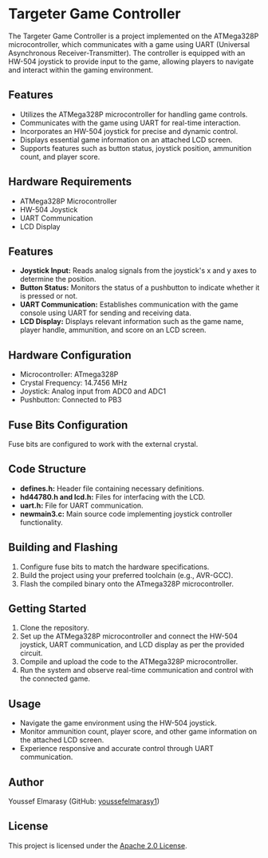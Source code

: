 # Targeter Game Controller

The Targeter Game Controller is a project implemented on the ATMega328P microcontroller, which communicates with a game using UART (Universal Asynchronous Receiver-Transmitter). The controller is equipped with an HW-504 joystick to provide input to the game, allowing players to navigate and interact within the gaming environment.

## Features

- Utilizes the ATMega328P microcontroller for handling game controls.
- Communicates with the game using UART for real-time interaction.
- Incorporates an HW-504 joystick for precise and dynamic control.
- Displays essential game information on an attached LCD screen.
- Supports features such as button status, joystick position, ammunition count, and player score.

## Hardware Requirements

- ATMega328P Microcontroller
- HW-504 Joystick
- UART Communication
- LCD Display

## Features

- **Joystick Input:** Reads analog signals from the joystick's x and y axes to determine the position.
- **Button Status:** Monitors the status of a pushbutton to indicate whether it is pressed or not.
- **UART Communication:** Establishes communication with the game console using UART for sending and receiving data.
- **LCD Display:** Displays relevant information such as the game name, player handle, ammunition, and score on an LCD screen.

## Hardware Configuration

- Microcontroller: ATmega328P
- Crystal Frequency: 14.7456 MHz
- Joystick: Analog input from ADC0 and ADC1
- Pushbutton: Connected to PB3

## Fuse Bits Configuration

Fuse bits are configured to work with the external crystal.

## Code Structure

- **defines.h:** Header file containing necessary definitions.
- **hd44780.h and lcd.h:** Files for interfacing with the LCD.
- **uart.h:** File for UART communication.
- **newmain3.c:** Main source code implementing joystick controller functionality.

## Building and Flashing

1. Configure fuse bits to match the hardware specifications.
2. Build the project using your preferred toolchain (e.g., AVR-GCC).
3. Flash the compiled binary onto the ATmega328P microcontroller.

## Getting Started

1. Clone the repository.
2. Set up the ATMega328P microcontroller and connect the HW-504 joystick, UART communication, and LCD display as per the provided circuit.
3. Compile and upload the code to the ATMega328P microcontroller.
4. Run the system and observe real-time communication and control with the connected game.

## Usage

- Navigate the game environment using the HW-504 joystick.
- Monitor ammunition count, player score, and other game information on the attached LCD screen.
- Experience responsive and accurate control through UART communication.

## Author

Youssef Elmarasy (GitHub: [youssefelmarasy1](https://github.com/youssefelmarasy1))

## License

This project is licensed under the [Apache 2.0 License](LICENSE).
